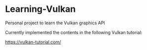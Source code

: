 # Learning-Vulkan

Personal project to learn the Vulkan graphics API

Currently implemented the contents in the following Vulkan tutorial:

https://vulkan-tutorial.com/
